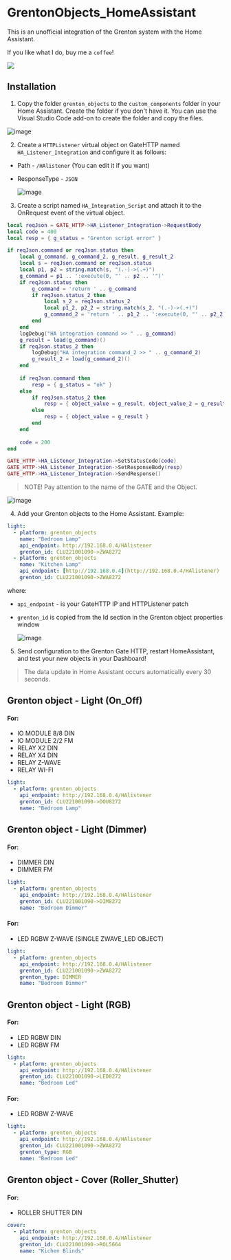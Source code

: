 # GrentonObjects_HomeAssistant

This is an unofficial integration of the Grenton system with the Home Assistant.

If you like what I do, buy me a `coffee`!

[![](https://img.shields.io/static/v1?label=Donate&message=%E2%9D%A4&logo=GitHub&color=%23fe8e86)](https://tipply.pl/@jnalepka)


## Installation

1. Copy the folder `grenton_objects` to the `custom_components` folder in your Home Assistant. Create the folder if you don't have it. You can use the Visual Studio Code add-on to create the folder and copy the files.

![image](https://github.com/jnalepka/GrentonHomeAssistantIntegration/assets/70645322/110e00e8-a3ff-4be1-8b1e-c33639b87ea2)

2. Create a `HTTPListener` virtual object on GateHTTP named `HA_Listener_Integration` and configure it as follows:

* Path - `/HAlistener` (You can edit it if you want)
* ResponseType - `JSON`

  ![image](https://github.com/jnalepka/GrentonHomeAssistantIntegration/assets/70645322/1d69d9fc-95f3-4f89-90e3-588b8637ffad)

3. Create a script named `HA_Integration_Script` and attach it to the OnRequest event of the virtual object.

```lua
local reqJson = GATE_HTTP->HA_Listener_Integration->RequestBody
local code = 400
local resp = { g_status = "Grenton script error" }

if reqJson.command or reqJson.status then
	local g_command, g_command_2, g_result, g_result_2
    local s = reqJson.command or reqJson.status
    local p1, p2 = string.match(s, "(.-)->(.+)")
    g_command = p1 .. ':execute(0, "' .. p2 .. '")'
    if reqJson.status then
        g_command = 'return ' .. g_command
        if reqJson.status_2 then
        	local s_2 = reqJson.status_2
        	local p1_2, p2_2 = string.match(s_2, "(.-)->(.+)")
        	g_command_2 = 'return ' .. p1_2 .. ':execute(0, "' .. p2_2 .. '")'
        end
    end
    logDebug("HA integration command >> " .. g_command)
    g_result = load(g_command)()
    if reqJson.status_2 then
    	logDebug("HA integration command_2 >> " .. g_command_2)
    	g_result_2 = load(g_command_2)()
    end
    
    if reqJson.command then
        resp = { g_status = "ok" }
    else
    	if reqJson.status_2 then
    		resp = { object_value = g_result, object_value_2 = g_result_2 }
    	else
       		resp = { object_value = g_result }
       	end
    end
    
    code = 200
end

GATE_HTTP->HA_Listener_Integration->SetStatusCode(code)
GATE_HTTP->HA_Listener_Integration->SetResponseBody(resp)
GATE_HTTP->HA_Listener_Integration->SendResponse()
```

> NOTE! Pay attention to the name of the GATE and the Object.

![image](https://github.com/jnalepka/GrentonHomeAssistantIntegration/assets/70645322/25a94dee-a43a-4b32-a3f2-83c455652688)

4. Add your Grenton objects to the Home Assistant. Example:

```yaml
light:
  - platform: grenton_objects
    name: "Bedroom Lamp"
    api_endpoint: http://192.168.0.4/HAlistener
    grenton_id: CLU221001090->ZWA8272
  - platform: grenton_objects
    name: "Kitchen Lamp"
    api_endpoint: [http://192.168.0.4](http://192.168.0.4/HAlistener)
    grenton_id: CLU221001090->ZWA8272
```

where:
* `api_endpoint` - is your GateHTTP IP and HTTPListener patch
* `grenton_id` is copied from the Id section in the Grenton object properties window

  ![image](https://github.com/jnalepka/GrentonHomeAssistantIntegration/assets/70645322/0e4ede98-20fb-4a80-a759-b550633ae418)


5. Send configuration to the Grenton Gate HTTP, restart HomeAssistant, and test your new objects in your Dashboard!

> The data update in Home Assistant occurs automatically every 30 seconds.

## Grenton object - Light (On_Off)

#### For:
* IO MODULE 8/8 DIN
* IO MODULE 2/2 FM
* RELAY X2 DIN
* RELAY X4 DIN
* RELAY Z-WAVE
* RELAY WI-FI

```yaml
light:
  - platform: grenton_objects
    api_endpoint: http://192.168.0.4/HAlistener
    grenton_id: CLU221001090->DOU8272
    name: "Bedroom Lamp"
```

## Grenton object - Light (Dimmer)

#### For:
* DIMMER DIN
* DIMMER FM
  
```yaml
light:
  - platform: grenton_objects
    api_endpoint: http://192.168.0.4/HAlistener
    grenton_id: CLU221001090->DIM8272
    name: "Bedroom Dimmer"
```

#### For:
* LED RGBW Z-WAVE (SINGLE ZWAVE_LED OBJECT)
  
```yaml
light:
  - platform: grenton_objects
    api_endpoint: http://192.168.0.4/HAlistener
    grenton_id: CLU221001090->ZWA8272
    grenton_type: DIMMER
    name: "Bedroom Dimmer"
```

## Grenton object - Light (RGB)

#### For:
* LED RGBW DIN
* LED RGBW FM

```yaml
light:
  - platform: grenton_objects
    api_endpoint: http://192.168.0.4/HAlistener
    grenton_id: CLU221001090->LED8272
    name: "Bedroom Led"
```

#### For:
* LED RGBW Z-WAVE

```yaml
light:
  - platform: grenton_objects
    api_endpoint: http://192.168.0.4/HAlistener
    grenton_id: CLU221001090->ZWA8272
    grenton_type: RGB
    name: "Bedroom Led"
```

## Grenton object - Cover (Roller_Shutter)

#### For:
* ROLLER SHUTTER DIN

```yaml
cover:
  - platform: grenton_objects
    api_endpoint: http://192.168.0.4/HAlistener
    grenton_id: CLU221001090->ROL5664
    name: "Kichen Blinds"
```
